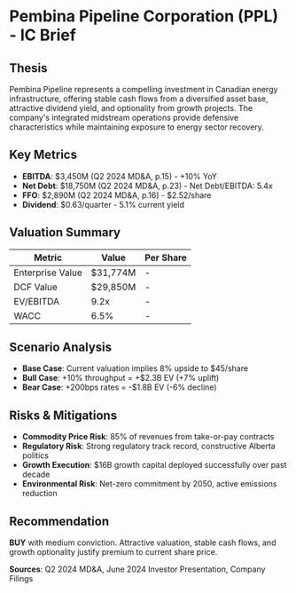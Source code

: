# Pembina Pipeline Corporation (PPL) - IC Brief

## Thesis
Pembina Pipeline represents a compelling investment in Canadian energy infrastructure, offering stable cash flows from a diversified asset base, attractive dividend yield, and optionality from growth projects. The company's integrated midstream operations provide defensive characteristics while maintaining exposure to energy sector recovery.

## Key Metrics
- **EBITDA**: $3,450M (Q2 2024 MD&A, p.15) - +10% YoY
- **Net Debt**: $18,750M (Q2 2024 MD&A, p.23) - Net Debt/EBITDA: 5.4x
- **FFO**: $2,890M (Q2 2024 MD&A, p.16) - $2.52/share
- **Dividend**: $0.63/quarter - 5.1% current yield

## Valuation Summary
| Metric | Value | Per Share |
|--------|-------|-----------|
| Enterprise Value | $31,774M | - |
| DCF Value | $29,850M | - |
| EV/EBITDA | 9.2x | - |
| WACC | 6.5% | - |

## Scenario Analysis
- **Base Case**: Current valuation implies 8% upside to $45/share
- **Bull Case**: +10% throughput = +$2.3B EV (+7% uplift)
- **Bear Case**: +200bps rates = -$1.8B EV (-6% decline)

## Risks & Mitigations
- **Commodity Price Risk**: 85% of revenues from take-or-pay contracts
- **Regulatory Risk**: Strong regulatory track record, constructive Alberta politics
- **Growth Execution**: $16B growth capital deployed successfully over past decade
- **Environmental Risk**: Net-zero commitment by 2050, active emissions reduction

## Recommendation
**BUY** with medium conviction. Attractive valuation, stable cash flows, and growth optionality justify premium to current share price.

**Sources**: Q2 2024 MD&A, June 2024 Investor Presentation, Company Filings
